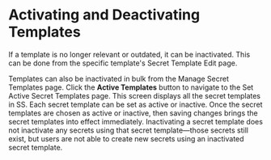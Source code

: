 [title]: # (Activating and Deactivating Templates)
[tags]: # (Template)
[priority]: # (1000)

# Activating and Deactivating Templates

If a template is no longer relevant or outdated, it can be inactivated. This can be done from the specific template's Secret Template Edit page.

Templates can also be inactivated in bulk from the Manage Secret Templates page. Click the **Active Templates** button to navigate to the Set Active Secret Templates page. This screen displays all the secret templates in SS. Each secret template can be set as active or inactive. Once the secret templates are chosen as active or inactive, then saving changes brings the secret templates into effect immediately. Inactivating a secret template does not inactivate any secrets using that secret template—those secrets still exist, but users are not able to create new secrets using an inactivated secret template.
